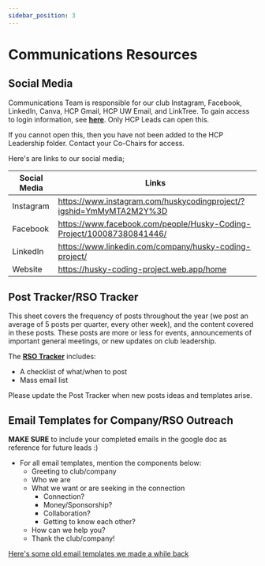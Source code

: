 ```yaml
---
sidebar_position: 3
---
```


# Communications Resources

## Social Media

Communications Team is responsible for our club Instagram, Facebook, LinkedIn, Canva,
HCP Gmail, HCP UW Email, and LinkTree. To gain access to login information, see **[here](https://docs.google.com/document/d/1oc6wzgpeSDHapmO-W30hSg2c2Z3ES9yyr5oIIxh20U8/edit#)**. Only HCP Leads can open this.

If you cannot open this, then you have not been added to the HCP Leadership folder.
Contact your Co-Chairs for access.

Here's are links to our social media;

| Social Media | Links                                                                 |
|--------------|-----------------------------------------------------------------------|
| Instagram    | https://www.instagram.com/huskycodingproject/?igshid=YmMyMTA2M2Y%3D   |
| Facebook     | https://www.facebook.com/people/Husky-Coding-Project/100087380841446/ |
| LinkedIn     | https://www.linkedin.com/company/husky-coding-project/                |
| Website      | https://husky-coding-project.web.app/home                             |

## Post Tracker/RSO Tracker

This sheet covers the frequency of posts throughout the year (we post an average of 5 posts per quarter, every other week), and the content covered in these posts. These posts are more or less for events, announcements of important general meetings, or new updates on club leadership.

The **[RSO Tracker](https://docs.google.com/spreadsheets/d/1uAz-xaj3CED6NNkNwxgihwAROHDbkxf-dQjVvxB2qec/edit#gid=930254994)** includes:
- A checklist of what/when to post
- Mass email list

Please update the Post Tracker when new posts ideas and templates arise.

## Email Templates for Company/RSO Outreach

**MAKE SURE** to include your completed emails in the google doc as reference for future leads :)

- For all email templates, mention the components below:
  - Greeting to club/company
  - Who we are
  - What we want or are seeking in the connection
    - Connection?
    - Money/Sponsorship?
    - Collaboration?
    - Getting to know each other?
  - How can we help you?
  - Thank the club/company!

[Here's some old email templates we made a while back](https://docs.google.com/document/d/1qJmnluHazoAJyez6dvowwPohOH1DdGRVsbABi6fw1xs/edit)